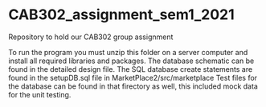 # CAB302_assignment_sem1_2021
Repository to hold our CAB302 group assignment

To run the program you must unzip this folder on a server computer and install all required libraries and packages.
The database schematic can be found in the detailed design file. The SQL database create statements are found in the setupDB.sql file in MarketPlace2/src/marketplace
Test files for the database can be found in that firectory as well, this included mock data for the unit testing.
